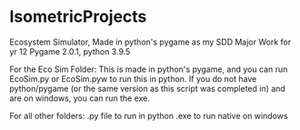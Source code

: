 # IsometricProjects
Ecosystem Simulator, Made in python's pygame as my SDD Major Work for yr 12
Pygame 2.0.1, python 3.9.5

For the Eco Sim Folder:
  This is made in python's pygame, and you can run EcoSim.py or EcoSim.pyw to run this in python.
  If you do not have python/pygame (or the same version as this script was completed in) and are on windows, you can run the exe.

For all other folders:
  .py file to run in python
  .exe to run native on windows
